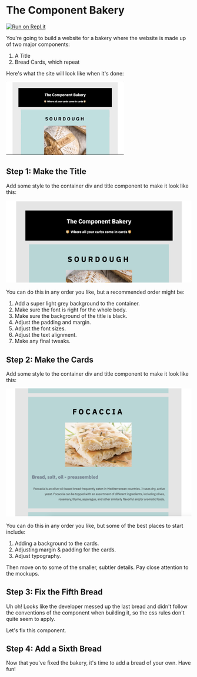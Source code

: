 # The Component Bakery

[![Run on Repl.it](https://repl.it/badge/github/upperlinecode/bakery-html-components)](https://repl.it/github/upperlinecode/bakery-html-components)

You're going to build a website for a bakery where the website is made up of two major components:

1. A Title
2. Bread Cards, which repeat

Here's what the site will look like when it's done:

![preview](https://raw.githubusercontent.com/upperlinecode/bakery-html-components/main/mockups/bread.gif)

## Step 1: Make the Title

Add some style to the container div and title component to make it look like this:

![Header](https://raw.githubusercontent.com/upperlinecode/bakery-html-components/main/mockups/title.png)

You can do this in any order you like, but a recommended order might be:

1. Add a super light grey background to the container.
2. Make sure the font is right for the whole body.
3. Make sure the background of the title is black.
4. Adjust the padding and margin.
5. Adjust the font sizes.
6. Adjust the text alignment.
7. Make any final tweaks.

## Step 2: Make the Cards

Add some style to the container div and title component to make it look like this:

![Cards](https://raw.githubusercontent.com/upperlinecode/bakery-html-components/main/mockups/breadcard.png)

You can do this in any order you like, but some of the best places to start include:

1. Adding a background to the cards.
2. Adjusting margin & padding for the cards.
3. Adjust typography.

Then move on to some of the smaller, subtler details. Pay close attention to the mockups.

## Step 3: Fix the Fifth Bread

Uh oh! Looks like the developer messed up the last bread and didn't follow the conventions of the component when building it, so the css rules don't quite seem to apply.

Let's fix this component.

## Step 4: Add a Sixth Bread

Now that you've fixed the bakery, it's time to add a bread of your own. Have fun!
